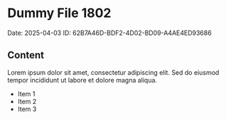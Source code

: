 # Dummy File 1802

Date: 2025-04-03
ID: 62B7A46D-BDF2-4D02-BD09-A4AE4ED93686

## Content

Lorem ipsum dolor sit amet, consectetur adipiscing elit.
Sed do eiusmod tempor incididunt ut labore et dolore magna aliqua.

* Item 1
* Item 2
* Item 3
